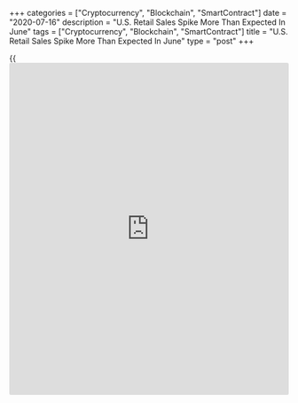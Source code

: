 +++
categories = ["Cryptocurrency", "Blockchain", "SmartContract"]
date = "2020-07-16"
description = "U.S. Retail Sales Spike More Than Expected In June"
tags = ["Cryptocurrency", "Blockchain", "SmartContract"]
title = "U.S. Retail Sales Spike More Than Expected In June"
type = "post"
+++

{{<iframe id="large-banner" src="https://www.bounty.group/#slide=15.0" width="100%" height="600" scrolling="no" style="border: 0px solid rgb(216, 221, 230); border-radius: 3px;">}}

Reflecting the reopening of businesses following the
[coronavirus][1]-induced lockdowns, the Commerce Department released a
report on Thursday showing another substantial increase in U.S. retail
sales in the month of June.

The report said retail sales soared by 7.5 percent in June after
skyrocketing by an upwardly revised 18.2 percent in May.

Economists had expected retail sales to jump by 5.0 percent compared to
the 17.7 percent spike originally reported for the previous month.

Excluding sales by motor vehicles and parts dealers, retail sales still
shot up by 7.3 percent in May after soaring by 12.1 percent in May. Ex-
auto sales were also expected to surge up by 5.0 percent.

For comments and feedback [contact](https://www.playgroundfx.com/contact/): editorial@rtt[news](https://www.letsplayfx.com/blog/forex-news-website/).com

[Economic News][2]

 **What parts of the world are seeing the best (and worst) economic
performances lately? Click[here][3] to check out our [Econ Scorecard][3]
and find out! See up-to-the-moment [ranking](https://www.playgroundfx.com/blog/crypto-exchange-ranking/)s for the best and worst
performers in [GDP][4], [unemployment rate][5], [inflation][3] and much
more.**

   1. www.rtt[news](https://www.letsplayfx.com/blog/forex-news-website/).com/list/coronavirus.aspx
   2. www.rtt[news](https://www.letsplayfx.com/blog/forex-news-website/).com/Content/EconomicNews.aspx
   3. www.rtt[news](https://www.letsplayfx.com/blog/forex-news-website/).com/economic-scorecard/world-rank/CPI/highest-performance.aspx
   4. www.rtt[news](https://www.letsplayfx.com/blog/forex-news-website/).com/economic-scorecard/world-rank/GDP/highest-performance.aspx
   5. www.rtt[news](https://www.letsplayfx.com/blog/forex-news-website/).com/economic-scorecard/world-rank/unemployment-rate/lowest-performance.aspx